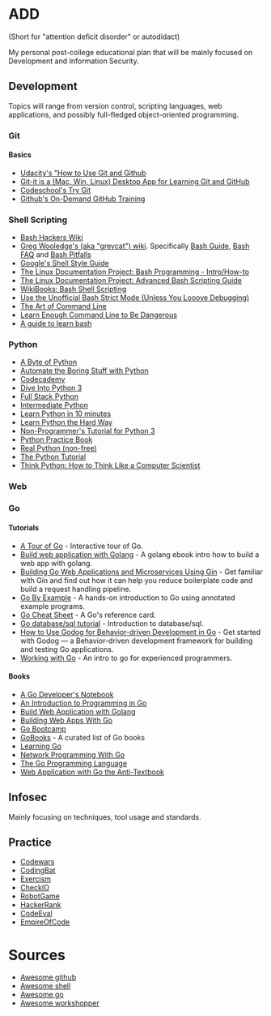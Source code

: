 # ADD 

(Short for "attention deficit disorder" or autodidact)


My personal post-college educational plan that will be mainly focused on Development and Information Security.


## Development

Topics will range from version control, scripting languages, web applications, and possibly full-fledged object-oriented programming.

### Git

#### Basics

* [Udacity's "How to Use Git and Github](https://classroom.udacity.com/courses/ud775)
* [Git-it is a (Mac, Win, Linux) Desktop App for Learning Git and GitHub](https://github.com/jlord/git-it-electron)
* [Codeschool's Try Git](https://try.github.io/levels/1/challenges/1)
* [Github's On-Demand GitHub Training](https://services.github.com/on-demand/)




### Shell Scripting

* [Bash Hackers Wiki](http://wiki.bash-hackers.org/)
* [Greg Wooledge's (aka "greycat") wiki](http://mywiki.wooledge.org).
  Specifically [Bash Guide](http://mywiki.wooledge.org/BashGuide), [Bash FAQ](http://mywiki.wooledge.org/BashFAQ) and [Bash Pitfalls](http://mywiki.wooledge.org/BashPitfalls)
* [Google's Shell Style Guide](https://google.github.io/styleguide/shell.xml)
* [The Linux Documentation Project: Bash Programming - Intro/How-to](http://tldp.org/HOWTO/Bash-Prog-Intro-HOWTO.html#toc)
* [The Linux Documentation Project: Advanced Bash Scripting Guide](http://www.tldp.org/LDP/abs/html/)
* [WikiBooks: Bash Shell Scripting](https://en.wikibooks.org/wiki/Bash_Shell_Scripting)
* [Use the Unofficial Bash Strict Mode (Unless You Looove Debugging)](http://redsymbol.net/articles/unofficial-bash-strict-mode/)
* [The Art of Command Line](https://github.com/jlevy/the-art-of-command-line)
* [Learn Enough Command Line to Be Dangerous](https://www.learnenough.com/command-line-tutorial)
* [A guide to learn bash](https://github.com/Idnan/bash-guide)

### Python
- [A Byte of Python](http://www.swaroopch.com/notes/python/)
- [Automate the Boring Stuff with Python](https://automatetheboringstuff.com/)
- [Codecademy](http://www.codecademy.com/tracks/python)
- [Dive Into Python 3](http://www.diveinto.org/python3/)
- [Full Stack Python](http://www.fullstackpython.com/)
- [Intermediate Python](http://book.pythontips.com/en/latest/)
- [Learn Python in 10 minutes](http://www.stavros.io/tutorials/python/)
- [Learn Python the Hard Way](http://learnpythonthehardway.org/book/)
- [Non-Programmer's Tutorial for Python 3](http://en.wikibooks.org/wiki/Non-Programmer%27s_Tutorial_for_Python_3)
- [Python Practice Book](http://anandology.com/python-practice-book/index.html)
- [Real Python (non-free)](https://realpython.com)
- [The Python Tutorial](https://docs.python.org/3/tutorial/index.html)
- [Think Python: How to Think Like a Computer Scientist](http://www.greenteapress.com/thinkpython/)

### Web

### Go

#### Tutorials
* [A Tour of Go](http://tour.golang.org/) - Interactive tour of Go.
* [Build web application with Golang](https://github.com/astaxie/build-web-application-with-golang) - A golang ebook intro how to build a web app with golang.
* [Building Go Web Applications and Microservices Using Gin](https://semaphoreci.com/community/tutorials/building-go-web-applications-and-microservices-using-gin) - Get familiar with Gin and find out how it can help you reduce boilerplate code and build a request handling pipeline.
* [Go By Example](https://gobyexample.com/) - A hands-on introduction to Go using annotated example programs.
* [Go Cheat Sheet](https://github.com/a8m/go-lang-cheat-sheet) - A Go's reference card.
* [Go database/sql tutorial](http://go-database-sql.org/) - Introduction to database/sql.
* [How to Use Godog for Behavior-driven Development in Go](https://semaphoreci.com/community/tutorials/how-to-use-godog-for-behavior-driven-development-in-go) - Get started with Godog — a Behavior-driven development framework for building and testing Go applications.
* [Working with Go](https://github.com/mkaz/working-with-go) - An intro to go for experienced programmers.

#### Books
* [A Go Developer's Notebook](https://leanpub.com/GoNotebook/read)
* [An Introduction to Programming in Go](http://www.golang-book.com/)
* [Build Web Application with Golang](https://www.gitbook.com/book/astaxie/build-web-application-with-golang/details)
* [Building Web Apps With Go](https://www.gitbook.com/book/codegangsta/building-web-apps-with-go/details)
* [Go Bootcamp](http://golangbootcamp.com)
* [GoBooks](https://github.com/dariubs/GoBooks) - A curated list of Go books
* [Learning Go](https://www.miek.nl/downloads/Go/Learning-Go-latest.pdf)
* [Network Programming With Go](https://jan.newmarch.name/go/)
* [The Go Programming Language](http://www.gopl.io/)
* [Web Application with Go the Anti-Textbook](https://github.com/thewhitetulip/web-dev-golang-anti-textbook/)

## Infosec

Mainly focusing on techniques, tool usage and standards.


## Practice

- [Codewars](http://www.codewars.com/)
- [CodingBat](http://codingbat.com/python)
- [Exercism](http://exercism.io/)
- [CheckIO](http://www.checkio.org/)
- [RobotGame](https://robotgame.net/home)
- [HackerRank](https://www.hackerrank.com/domains)
- [CodeEval](https://www.codeeval.com/dashboard/)
- [EmpireOfCode](https://empireofcode.com/game/)


# Sources

* [Awesome github](https://github.com/phillipadsmith/awesome-github#infomation-for-people-who-are-new-to-github)
* [Awesome shell](https://github.com/alebcay/awesome-shell)
* [Awesome go](https://github.com/avelino/awesome-go)
* [Awesome workshopper](https://github.com/therebelrobot/awesome-workshopper)



